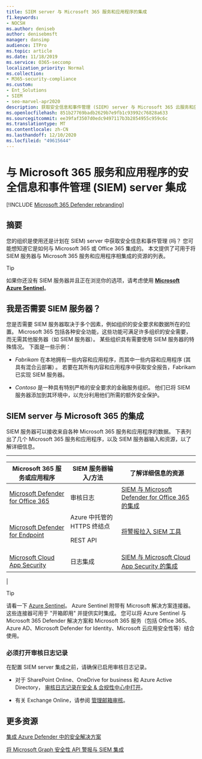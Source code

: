 ```yaml
---
title: SIEM server 与 Microsoft 365 服务和应用程序的集成
f1.keywords:
- NOCSH
ms.author: deniseb
author: denisebmsft
manager: dansimp
audience: ITPro
ms.topic: article
ms.date: 11/18/2019
ms.service: O365-seccomp
localization_priority: Normal
ms.collection:
- M365-security-compliance
ms.custom:
- Ent_Solutions
- SIEM
- seo-marvel-apr2020
description: 获取安全信息和事件管理 (SIEM) server 与 Microsoft 365 云服务和应用程序集成的概述
ms.openlocfilehash: 851b27769badb2629b7e9fb1c93992c76828a633
ms.sourcegitcommit: ee39faf3507d0edc9497117b3b2854955c959c6c
ms.translationtype: MT
ms.contentlocale: zh-CN
ms.lasthandoff: 12/10/2020
ms.locfileid: "49615644"
---
```

# <a name="security-information-and-event-management-siem-server-integration-with-microsoft-365-services-and-applications"></a>与 Microsoft 365 服务和应用程序的安全信息和事件管理 (SIEM) server 集成

[!INCLUDE [Microsoft 365 Defender rebranding](../includes/microsoft-defender-for-office.md)]


## <a name="summary"></a>摘要

您的组织是使用还是计划在 SIEM) server 中获取安全信息和事件管理 (吗？ 您可能想知道它是如何与 Microsoft 365 或 Office 365 集成的。 本文提供了可用于将 SIEM 服务器与 Microsoft 365 服务和应用程序相集成的资源的列表。

> [!TIP]
> 如果你还没有 SIEM 服务器并且正在浏览你的选项，请考虑使用 **[Microsoft Azure Sentinel](https://docs.microsoft.com/azure/sentinel/overview)**。

## <a name="do-i-need-a-siem-server"></a>我是否需要 SIEM 服务器？

您是否需要 SIEM 服务器取决于多个因素，例如组织的安全要求和数据所在的位置。 Microsoft 365 包括各种安全功能，这些功能可满足许多组织的安全需要，而无需其他服务器（如 SIEM 服务器）。 某些组织具有需要使用 SIEM 服务器的特殊情况。 下面是一些示例：

- *Fabrikam* 在本地拥有一些内容和应用程序，而其中一些内容和应用程序 (其具有混合云部署) 。 若要在其所有内容和应用程序中获取安全报告，Fabrikam 已实现 SIEM 服务器。

- *Contoso* 是一种具有特别严格的安全要求的金融服务组织。 他们已将 SIEM 服务器添加到其环境中，以充分利用他们所需的额外安全保护。

## <a name="siem-server-integration-with-microsoft-365"></a>SIEM server 与 Microsoft 365 的集成

SIEM 服务器可以接收来自各种 Microsoft 365 服务和应用程序的数据。 下表列出了几个 Microsoft 365 服务和应用程序，以及 SIEM 服务器输入和资源，以了解详细信息。

****

|Microsoft 365 服务或应用程序|SIEM 服务器输入/方法|了解详细信息的资源|
|---|---|---|
|[Microsoft Defender for Office 365](office-365-atp.md)|审核日志|[SIEM 与 Microsoft Defender for Office 365 的集成](siem-integration-with-office-365-ti.md)|
|[Microsoft Defender for Endpoint](https://docs.microsoft.com/windows/security/threat-protection/)|Azure 中托管的 HTTPS 终结点 <p> REST API|[将警报拉入 SIEM 工具](https://docs.microsoft.com/windows/security/threat-protection/microsoft-defender-atp/configure-siem)|
|[Microsoft Cloud App Security](https://docs.microsoft.com/cloud-app-security/what-is-cloud-app-security)|日志集成|[SIEM 与 Microsoft Cloud App Security 的集成](https://docs.microsoft.com/cloud-app-security/siem)|
|

> [!TIP]
> 请看一下 [Azure Sentinel](https://docs.microsoft.com/azure/sentinel/overview)。 Azure Sentinel 附带有 Microsoft 解决方案连接器。 这些连接器可用于 "开箱即用" 并提供实时集成。 您可以将 Azure Sentinel 与 Microsoft 365 Defender 解决方案和 Microsoft 365 服务（包括 Office 365、Azure AD、Microsoft Defender for Identity、Microsoft 云应用安全性等）结合使用。

### <a name="audit-logging-must-be-turned-on"></a>必须打开审核日志记录

在配置 SIEM server 集成之前，请确保已启用审核日志记录。

- 对于 SharePoint Online、OneDrive for business 和 Azure Active Directory， [审核日志记录在安全 & 合规性中心中打开](../../compliance/turn-audit-log-search-on-or-off.md)。

- 有关 Exchange Online，请参阅 [管理邮箱审核](../../compliance/enable-mailbox-auditing.md)。

## <a name="more-resources"></a>更多资源

[集成 Azure Defender 中的安全解决方案](https://docs.microsoft.com/azure/security-center/security-center-partner-integration#exporting-data-to-a-siem)

[将 Microsoft Graph 安全性 API 警报与 SIEM 集成](https://docs.microsoft.com/graph/security-integration)
